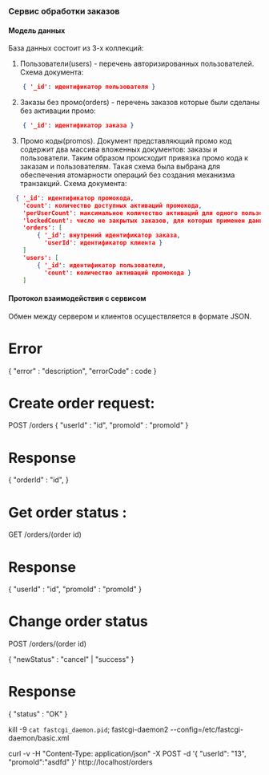 ### Сервис обработки заказов

#### Модель данных

База данных состоит из 3-х коллекций:
 1. Пользователи(users) - перечень авторизированных пользователей. Схема документа:
```json
    { '_id': идентификатор пользователя }
```
 2. Заказы без промо(orders) - перечень заказов которые были сделаны без активации промо: 
```json   
    { '_id': идентификатор заказа }
```
 3. Промо коды(promos). Документ представляющий промо код содержит два массива вложенных документов: заказы и пользователи.
 Таким образом происходит привязка промо кода к заказам и пользователям. Такая схема была выбрана для обеспечения атомарности
  операций без создания механизма транзакций. Схема документа:
```json
  { '_id': идентификатор промокода,
    'count': количество доступных активаций промокода,
    'perUserCount': максимальное количество активаций для одного пользователя
    'lockedCount': число не закрытых заказов, для которых применен данный промокод
    'orders': [
        { '_id': внутрений идентификатор заказа,
          'userId': идентификатор клиента } 
    ]
    'users': [
        { '_id': идентификатор пользователя,
          'count': количество активаций промокода }
    ]
```

#### Протокол взаимодействия с сервисом

Обмен между сервером и клиентов осуществляется в формате JSON.


# Error
{
    "error" : "description",
    "errorCode" : code
}


# Create order request:
POST /orders
{
    "userId" : "id",
    "promoId" : "promoId"
}

# Response
{
    "orderId" : "id",
}

# Get order status :

GET /orders/(order id)

# Response
{
    "userId" : "id",
    "promoId" : "promoId"
}

# Change order status

POST /orders/(order id)

{
    "newStatus" : "cancel" | "success"
}

# Response
{
    "status" : "OK"
}


kill -9 `cat fastcgi_daemon.pid`; fastcgi-daemon2 --config=/etc/fastcgi-daemon/basic.xml

curl -v -H "Content-Type: application/json" -X POST -d '{  "userId": "13", "promoId":"asdfd" }' http://localhost/orders



